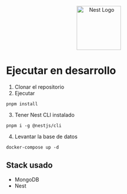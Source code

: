<p align="center">
  <a href="http://nestjs.com/" target="blank"><img src="https://nestjs.com/img/logo-small.svg" width="120" alt="Nest Logo" /></a>
</p>

# Ejecutar en desarrollo

1. Clonar el repositorio
2. Ejecutar

```
pnpm install
```

3. Tener Nest CLI instalado

```
pnpm i -g @nestjs/cli
```

4. Levantar la base de datos

```
docker-compose up -d
```

## Stack usado

- MongoDB
- Nest
